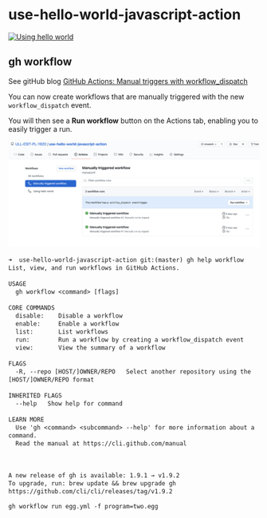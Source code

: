 # use-hello-world-javascript-action


[![Using hello world](https://github.com/ULL-ESIT-PL-1920/use-hello-world-javascript-action/workflows/Using%20hello%20world/badge.svg?event=push)](https://github.com/ULL-ESIT-PL-1920/use-hello-world-javascript-action/actions)

<!--
[![Actions Status](https://github.com/ULL-ESIT-PL-1920/{repo}/workflows/{workflow_name}/badge.svg)](https://github.com/{owner}/{repo}/actions)
-->

## gh workflow

See gitHub blog [GitHub Actions: Manual triggers with workflow_dispatch](https://github.blog/changelog/2020-07-06-github-actions-manual-triggers-with-workflow_dispatch/)

You can now create workflows that are manually triggered with the new `workflow_dispatch` event.

You will then see a **Run workflow** button on the Actions tab, enabling you to easily trigger a run.

![](images/run-workflow.png) 

```
➜  use-hello-world-javascript-action git:(master) gh help workflow
List, view, and run workflows in GitHub Actions.

USAGE
  gh workflow <command> [flags]

CORE COMMANDS
  disable:    Disable a workflow
  enable:     Enable a workflow
  list:       List workflows
  run:        Run a workflow by creating a workflow_dispatch event
  view:       View the summary of a workflow

FLAGS
  -R, --repo [HOST/]OWNER/REPO   Select another repository using the [HOST/]OWNER/REPO format

INHERITED FLAGS
  --help   Show help for command

LEARN MORE
  Use 'gh <command> <subcommand> --help' for more information about a command.
  Read the manual at https://cli.github.com/manual



A new release of gh is available: 1.9.1 → v1.9.2
To upgrade, run: brew update && brew upgrade gh
https://github.com/cli/cli/releases/tag/v1.9.2
```




```
gh workflow run egg.yml -f program=two.egg
```
